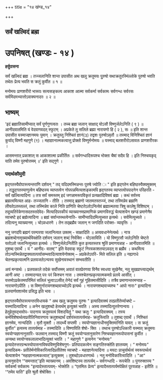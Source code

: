 +++
title = "१४ खंण्ड_१४"

+++


## सर्वं खल्विदं ब्रह्म

# **उपनिषत् (खण्डः - १४ )**

**हर्युपासना**

सर्वं खल्विदं ब्रह्म । तज्जलानिति शान्त उपासीत अथ खलु क्रतुमयः पुुरुषो यथाक्रतुरस्मिंल्लोके पुरुषो भवति तथेतः प्रेत्य भवति स क्रतुं कुर्वीत ॥ १ ॥

मनोमयः प्राणशरीरो भारूपः सत्यसङ्कल्प आकाश आत्मा सर्वकर्मा सर्वकामः सर्वगन्धः सर्वरसः सर्वमिदमभ्यात्तोऽवाक्यनादरः ॥ २ ॥

## **भाष्यम्**

'इदं ब्रह्मातिसामीप्यात् सर्वं पूर्णगुणत्वतः । तच्च ब्रह्म जलान् साक्षाद् योऽसौ विष्णुर्जलेऽनिति ( ९ ) ॥ आनीदवातमिति यं वेदवागवदत् स्फुटम् । अप्रकेते तु सलिले ब्रह्मा नारायणो हि ( २ ), सः ॥ इति शान्त उपासीत यस्माज्ज्ञानमयः पुमान् । क्रतुस्तु निश्चितं ज्ञानं(३) तद्वशः पुरुषोऽमृतौ ॥ तस्माद् विनिश्चितं ज्ञानं कुर्याद् विष्णौ महगुणे (९) । महाज्ञानात्मकत्वात्तु प्रोक्तो विष्णुर्मनोमयः ॥ यस्माद् बलशरीरोऽसावतः प्राणशरीरकः ।

आसमन्तात् प्रकाशात् स आकाशात्मा प्रकीर्तितः ॥ सर्वगन्धादिरूपश्च भोक्ता चैषां सदैव हि । इति निश्चयकृद् याति तमेव पुरुषोत्तमम् ॥' इति सद्गुणे ।

### पदार्थकौमुदी

हृद्गतस्यैवोपास्त्यन्तराणि दर्शयन् " तद् यदिदमस्मिन्नन्तः पुरुषे ज्योति ः " इति हृद्गतेन बहिष्ठस्यैक्यमुक्तम् । तद्धृद्गतस्याणुत्वेन बहिष्ठस्य व्याप्तत्वेन नोपपन्नमित्याशङ्कामपि हृद्गतस्य व्याप्तत्वोपपादनेन परिहरति - सर्वं खल्वित्यादिना ॥ तत्र सर्वं समस्तम् इदं जगन्नामरूपविकृतं प्रत्यक्षादिविषयं ब्रह्म । कथं सर्वस्य ब्रह्मत्वमित्यत आह- तज्जलानि - तीति । तस्माद् ब्रह्मणो जातमतस्तज्जं, तथा तस्मिन्नेव ब्रह्मणि लीयतेऽतस्तल्लं, तथा तस्मिन्नेव काले निति प्राणिति चेष्टतेऽतोऽनित्येवं ब्रह्मात्मतया त्रिषु कालेषु विशिष्टम् । तदूव्यतिरेकेणासदतस्तदेवेद- मित्यादिपरकीयं व्याख्यानमप्रामाणिकं प्रमाणविरुद्धं चेत्याशयेन खण्डं प्रमाणेनैव व्याचष्टे इदं ब्रह्मेत्यादिना ॥ ब्रह्मं सर्वान्तस्थत्वेनाति- सामीप्यादिदमित्युच्यत इत्यर्थः । सर्वमित्युच्यते । तदित्यनू व्याख्यानम् । चोऽवधारणे । तेन तद्ब्रह्मैव जलान् न जगदिति परोक्त- व्यावृत्तिः ।

ननु जगदपि ब्रह्मगं परम्परया जलानित्यत उक्तम् - साक्षादिति ॥ अव्यवधानेनेत्यर्थः । नात्र ब्रह्मशब्देनामुख्यार्थविवक्षेति दर्शयन् जलान् शब्दं निर्वक्ति - योऽसाविति । यो विष्णुरसौ जलेऽनिति चेष्टते यतोऽतो जलानित्युच्यत इत्यर्थः । विष्णुर्जलेऽनितीति कुत इत्यतस्तत्र श्रुतिं प्रमाणयन्नाह - आनीदवातमिति ॥ तुशब्द एवार्थे । यं “ आनीद- वातम्’” इति वेदवाक् स्फुटं निरवकाशतयाऽवदत् स ब्रह्मैव । कथमित्य तोऽन्यस्मिन्नेतद्वाक्यतात्पर्यासम्भवादित्याशयेनोक्तम् – अप्रकेतेऽपरि- मिते सलिल इति ॥ नह्यगाधे चेतनप्रकृत्यात्मनि प्रलयजलेऽन्यस्य सुखेनावस्थानं सम्भवतीति ।

अयं मन्त्रार्थः । प्रलयकाले तदेकं सर्वोत्तमम् अवातं वातप्रेरणया विनैव स्वधया सुखेनैव, नतु सुखप्राप्त्याद्यर्थम् आनी अष्ट । तस्मादन्यत् परः परं किश्चन नास । तमश्चेतनप्रकृत्यात्मकमग्रे प्रलये आसीत् । यत्तमोऽप्रकेतमपरिमितं सलिलं भूत्वाऽऽसीत् तेनेदं सर्वं गूहं गूहितमासीदिति । तत्रैव प्रमाणान्तरमप्याह – नारायणोऽपीति । स विष्णुर्नारायणशब्दवाच्योऽपि इत्यर्थः । नारायणशब्दवाच्यश्च " आपो नाराः" इत्यादिना प्रलयार्णवशाय्येव प्रसिद्ध इति भावः ।

हृद्गतस्यैवोपास्त्यन्तरविधायकं “ अथ खलु क्रतुमयः पुरुषः " इत्यादिवाक्यं तदप्रतीतेर्व्याचष्टे – यस्मादित्यादिना ॥ अनेन खलुशब्दो हेत्वर्थम् इत्युक्तं भवति । अस्य तस्मादित्युत्तरेणान्वयः । हेतुहेतुमद्भावोप- पादनाय क्रतुमयत्वं विशदयितुं " यथा क्रतुः " इत्यादिवाक्यम् । तस्य कर्मविशेषार्थत्वप्रतीतिनिवारणाय क्रतुशब्दार्थं दर्शयंस्तात्पर्यमाह- क्रतुस्त्विति ॥ तुशब्द एवार्थे । निश्चितं ज्ञानमेव, नान्यदिति । मृतौ मुक्तौ । तादर्थ्ये सप्तमी । स्वयोग्यज्ञानाधीनमुक्तिमानिति यावत् । स क्रतुं कुर्वीत" इत्यस्य तात्पर्यमाह - तस्मादिति ॥ विष्णाविति शेषो- क्तिः । तथाच पुरुषोऽधिकारी यस्मात् क्रतुमयः स्वयोग्यज्ञानानुसारि- फलवान् तस्माद् विष्णौ क्रतुं स्वयोग्यतानुसारेण निश्चयज्ञानरूपोपासनां कुर्वीत । अन्यथा स्वयोग्यफलालाभादित्युक्तं भवति । " महागुणे " इत्यनेन ‘‘मनोमयः” इत्यादेरुत्तरग्रन्थस्योपासनाविषयविष्णुविशेषगुण- प्रतिपादकत्वेन सङ्गतिरुक्तेति ज्ञातव्यम् । “ मनोमयः" इत्यादिकम- प्रतीतेर्मनोविकारित्वादिप्रतीतेश्व व्याचष्टे - महाज्ञानेत्यादिना ॥ मयटः प्राचुर्यार्थत्वं स्वरूपार्थत्वं चेत्याशयेन “महाज्ञानात्मकत्वात्’’इत्युक्तम् । तुशब्दोऽवधारणार्थः । नतु मनोविकारित्वादिति । "आ" इत्यनुवादेन ‘“समन्तात्’’इति व्याख्यानम् । अवशिष्टस्य तात्पर्यम् – सर्वगन्धादि - रूपचेति ॥ पुनरुक्तस्य " सर्वकर्मा सर्वकामः "इत्यादेस्तात्पयम्- भोक्तेति ॥ “एतमितः प्रेत्य" इत्यादैस्तात्पर्यमपेक्षितं पूरयन्नाह - इतीति ॥ ‘“तमेव याति” इति श्रुतौ शेषोक्तिः ।

